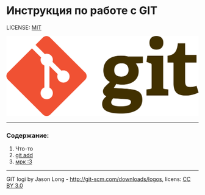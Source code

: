 # Инструкция по работе с GIT

LICENSE: [MIT](./license.md)

![git-logo](./assets/logo-git.png)

---

### Содержание:
1. Что-то
2. [git add](./add.md)
3. [мрк :3](./assets/90rL.gif)

---

GIT logi by Jason Long - http://git-scm.com/downloads/logos, licens: [CC BY 3.0](https://creativecommons.org/licenses/by/3.0)